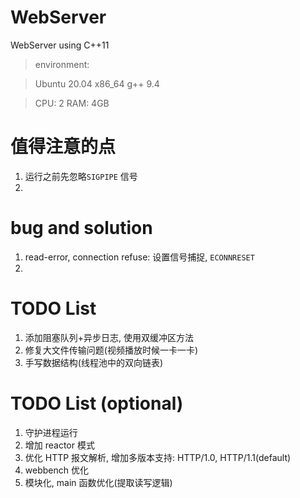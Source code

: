 # WebServer

WebServer using C++11

> environment:

> Ubuntu 20.04 x86_64 g++ 9.4

> CPU: 2 RAM: 4GB

# 值得注意的点

1. 运行之前先忽略`SIGPIPE` 信号
2.

# bug and solution

1. read-error, connection refuse: 设置信号捕捉, `ECONNRESET`
2.

# TODO List

1. 添加阻塞队列+异步日志, 使用双缓冲区方法
2. 修复大文件传输问题(视频播放时候一卡一卡)
3. 手写数据结构(线程池中的双向链表)

# TODO List (optional)

1. 守护进程运行
2. 增加 reactor 模式
3. 优化 HTTP 报文解析, 增加多版本支持: HTTP/1.0, HTTP/1.1(default)
4. webbench 优化
5. 模块化, main 函数优化(提取读写逻辑)
